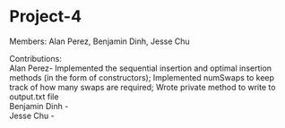 # Project-4  
Members: Alan Perez, Benjamin Dinh, Jesse Chu  

Contributions:  
Alan Perez- Implemented the sequential insertion and optimal insertion methods (in the form of constructors); 
Implemented numSwaps to keep track of how many swaps are required; Wrote private method to write to output.txt file  
Benjamin Dinh -  
Jesse Chu -  
